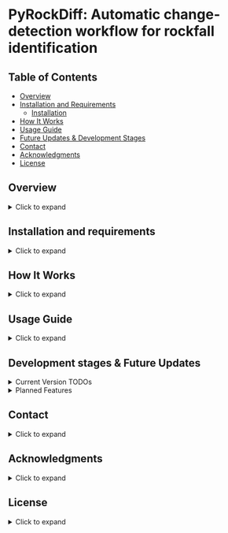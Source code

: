 # PyRockDiff: Automatic change-detection workflow for rockfall identification

## Table of Contents
- [Overview](#overview)
- [Installation and Requirements](#installation-and-requirements)
  - [Installation](#installation)
- [How It Works](#how-it-works)
- [Usage Guide](#usage-guide)
- [Future Updates & Development Stages](#future-updates--development-stages)
- [Contact](#contact)
- [Acknowledgments](#acknowledgments)
- [License](#license)

## Overview

<details>
<summary>Click to expand</summary>

<br>

This project is a Python-based pipeline for processing point cloud data. It uses various open-source libraries and implements techniques such as data cleaning, filtering, registration, and clustering. Additionally, the software provides automatic parameter calculation and volume estimation of clusters in the point clouds. This Python code automates point cloud change detection between two epochs, using techniques like ICP registration, DBSCAN clustering, and the M3C2 algorithm. It leverages libraries like CloudCompare, py4dgeo, and Open3D.

</details>

## Installation and requirements

<details>
<summary>Click to expand</summary>

The following external open-source software is used:

| Software/Library | License | Link |
|------------------|---------|------|
| CloudCompare      | GPL     | [CloudCompare Website](https://www.danielgm.net/cc/) |

Other dependencies are managed through Python, and can be installed via `requirements.txt`.

### Installation
To set up the environment and install the required dependencies:

```bash
git clone https://github.com/xabierblanch/PyRockDiff.git
cd PyRockDiff
pip install -r requirements.txt
```
Ensure CloudCompare is downloaded and accessible from the command line.

</details>

## How It Works

<details>
<summary>Click to expand</summary>

This section provides a basic overview of how the code operates, what inputs are expected, and how the execution flow is controlled.

### Basic Functionality
The code is designed to automate a sequence of point cloud processing tasks, including filtering, registration, clustering, and volume computation. Each step is modular and can be executed depending on the options selected.

### Input Data
The code expects specific input data formats:
- Point clouds (e.g., `.ply`, `.las`)
- Pre-defined parameters and paths provided through a configuration `.JSON` file.

### Configuration via JSON File
All options, paths, and parameters for the execution are controlled through a configuration file located in the `json_files` folder. This file allows the user to toggle various processing steps and fine-tune parameters without modifying the code.

### Sequential Code Structure
The code follows a sequential execution pattern, but it is flexible. You can start from any step in the workflow, provided the necessary files from earlier steps are supplied as inputs. This modular approach allows skipping steps that have been completed previously or executing the entire workflow from start to finish.

</details>

## Usage Guide

<details>
<summary>Click to expand</summary>

This workflow follows the execution order of the main functions, depending on the selected options. Each function is numbered and organized in expandable sections for more details.

### Main Functions

Depending on the options selected in the JSON file, some functions will be called. Below is the list of all conditional functions:

#### Transform and Subsample
<details>
<summary>5. <code>utils.transform_subsample()</code></summary>
<p>Transforms and subsamples the point clouds using CloudCompare, if the <code>transform_and_subsample</code> option is enabled.</p>
</details>

#### Vegetation Filter (CANUPO)
<details>
<summary>6. <code>cp.canupo_core()</code></summary>
<p>Applies the vegetation filter using CANUPO, if the <code>vegetation_filter</code> option is enabled.</p>
</details>

#### Cleaning Filter
<details>
<summary>7. <code>cl.outlier_filter()</code></summary>
<p>Applies a statistical outlier removal filter, if the <code>cleaning_filtering</code> option is enabled.</p>
</details>

#### Fast Registration
<details>
<summary>8. <code>reg.FGR_reg()</code></summary>
<p>Performs Fast Global Registration (FGR), if the <code>fast_registration</code> option is enabled.</p>
</details>

#### ICP Registration
<details>
<summary>9. <code>reg.ICP_reg()</code></summary>
<p>Executes ICP (Iterative Closest Point) registration, if the <code>icp_registration</code> option is enabled.</p>
</details>

#### ROI Focus
<details>
<summary>10. <code>main_2Dcut()</code></summary>
<p>Performs Region of Interest (ROI) clipping on the point clouds, if the <code>roi_focus</code> option is enabled.</p>
</details>

#### M3C2 Computation
<details>
<summary>11. <code>m3c2.m3c2_core()</code></summary>
<p>Computes change detection using the M3C2 algorithm, if the <code>m3c2_dist</code> option is enabled.</p>
</details>

#### Auto Parameters for DBSCAN
<details>
<summary>12. <code>utils.density()</code></summary>
<p>Calculates point density for DBSCAN parameters, if the <code>auto_parameters</code> option is enabled.</p>
</details>

#### Rockfall Clustering (DBSCAN)
<details>
<summary>13. <code>rf.dbscan()</code></summary>
<p>Applies the DBSCAN algorithm to identify clusters in the point clouds, if the <code>rf_clustering</code> option is enabled.</p>
</details>

#### Volume Estimation
<details>
<summary>14. <code>vl.volume()</code></summary>
<p>Estimates the volume of the detected clusters, if the <code>rf_volume</code> option is enabled.</p>
</details>

</details>

## Development stages & Future Updates

<details>
<summary>Current Version TODOs</summary>

### Current Version TODOs

The following functionalities are part of the current version but require further refinement:

- [ ] Verify all paths before CloudCompare
- [ ] Enhance plots/visualizations and saving options
- [ ] Add the option to activate/deactivate additional features
- [ ] Review verbosity and debugging options
- [ ] Add a robust way to select parameters

</details>

<details>
<summary>Planned Features</summary>

### Planned Features

The following features and enhancements are planned for future versions of this software:

- [ ] Implement the software for pre-failure deformation identification
- [ ] Integrate tools from [**py4dgeo**](https://github.com/3dgeo-heidelberg/py4dgeo) (MIT License)
- [ ] Provide different approaches for volume calculation
- [ ] Add AI tools for vegetation filtering
- [ ] Add AI tools to filter the wrong clusters (Blanch et al, 2020)

</details>

## Contact

<details>
<summary>Click to expand</summary>

For questions, issues, or further information regarding this software, feel free to reach out to the authors:

- **Xabier Blanch**: xabier.blanch@upc.edu

Please include a clear subject line and detailed information if reporting a bug or requesting support.

</details>

## Acknowledgments

<details>
<summary>Click to expand</summary>

We would like to thank the following individuals and institutions for their invaluable contributions and support:

- The [**RISKNAT research group**](http://www.ub.edu/risknat/) at the University of Barcelona for their past support of the doctoral research that laid the foundation for this software.
- The [**Technische Universität Dresden**](https://tu-dresden.de/) and [**Universitat Politècnica de Catalunya**](https://www.upc.edu/en) for their assistance with the project.
- The colleagues at the [**Juniorprofessur für Geosensorsysteme**](https://tu-dresden.de/bu/umwelt/geo/ipf/geosensorsysteme) (TU Dresden) for their cooperation and support.
- The [**ICGC**](http://www.icgc.cat/) (Institut Cartogràfic i Geològic de Catalunya) for funding this project.
- The [**CloudCompare**](https://www.danielgm.net/cc/) and [**Open3D**](http://www.open3d.org/) open-source communities for their incredible tools and libraries.

Additionally, the methodologies used in this software are based on the work developed in the following doctoral theses:

- Antonio Abellán (2010), Manuel Royán (2015), and Xabier Blanch (2023).

</details>

## License

<details>
<summary>Click to expand</summary>

This project is licensed under the **GNU General Public License (GPL)**. You are free to use, modify, and distribute this software under the terms of this license.

For more information, please refer to the [GPL License](https://www.gnu.org/licenses/gpl-3.0.en.html).

</details>
